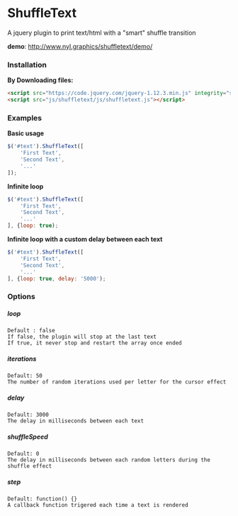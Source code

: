 # ShuffleText
A jquery plugin to print text/html with a "smart" shuffle transition

__demo__: http://www.nyl.graphics/shuffletext/demo/

### Installation
__By Downloading files:__

```html
<script src="https://code.jquery.com/jquery-1.12.3.min.js" integrity="sha256-aaODHAgvwQW1bFOGXMeX+pC4PZIPsvn2h1sArYOhgXQ="   crossorigin="anonymous"></script>
<script src="js/shuffletext/js/shuffletext.js"></script>
```


### Examples

__Basic usage__

```javascript
$('#text').ShuffleText([
	'First Text',
	'Second Text',
	'...'
]);
```
__Infinite loop__

```javascript
$('#text').ShuffleText([
	'First Text',
	'Second Text',
	'...'
], {loop: true);
```

__Infinite loop with a custom delay between each text__

```javascript
$('#text').ShuffleText([
	'First Text',
	'Second Text',
	'...'
], {loop: true, delay: '5000');
```

### Options

##### loop
    Default : false
    If false, the plugin will stop at the last text
    If true, it never stop and restart the array once ended
    
##### iterations
    Default: 50
    The number of random iterations used per letter for the cursor effect

##### delay
    Default: 3000
    The delay in milliseconds between each text

##### shuffleSpeed
    Default: 0
    The delay in milliseconds between each random letters during the shuffle effect
    
#####  step
    Default: function() {}
    A callback function trigered each time a text is rendered
    
    
   
    
